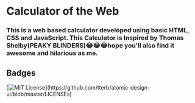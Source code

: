 
# Calculator of the Web

### This is a web based calculator developed using basic HTML, CSS and JavaScript. This Calculator is Inspired by Thomas Shelby(PEAKY BLINDERS)😂😂😂hope you'll also find it awesome and hilarious as me.


## Badges


[![MIT License](https://img.shields.io/apm/l/atomic-design-ui.svg?)](https://github.com/tterb/atomic-design-ui/blob/master/LICENSEs)

